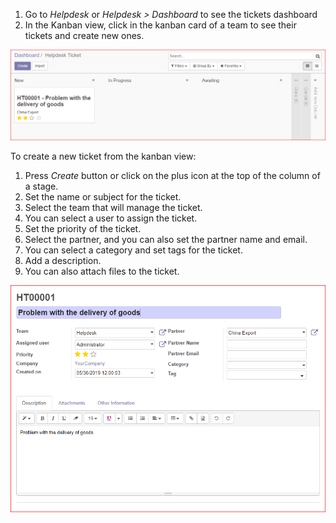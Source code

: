 1.  Go to *Helpdesk* or *Helpdesk \> Dashboard* to see the tickets
    dashboard
2.  In the Kanban view, click in the kanban card of a team to see their
    tickets and create new ones.

![](../static/description/Tickets_Kanban.PNG)

To create a new ticket from the kanban view:

1.  Press *Create* button or click on the plus icon at the top of the
    column of a stage.
2.  Set the name or subject for the ticket.
3.  Select the team that will manage the ticket.
4.  You can select a user to assign the ticket.
5.  Set the priority of the ticket.
6.  Select the partner, and you can also set the partner name and email.
7.  You can select a category and set tags for the ticket.
8.  Add a description.
9.  You can also attach files to the ticket.

![](../static/description/Tickets01.PNG)
